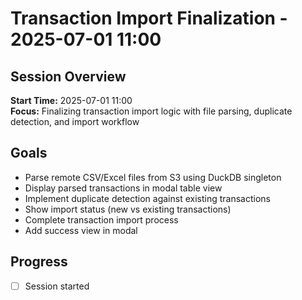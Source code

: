 # Transaction Import Finalization - 2025-07-01 11:00

## Session Overview
**Start Time:** 2025-07-01 11:00  
**Focus:** Finalizing transaction import logic with file parsing, duplicate detection, and import workflow

## Goals
- Parse remote CSV/Excel files from S3 using DuckDB singleton
- Display parsed transactions in modal table view
- Implement duplicate detection against existing transactions
- Show import status (new vs existing transactions)
- Complete transaction import process
- Add success view in modal

## Progress
- [ ] Session started